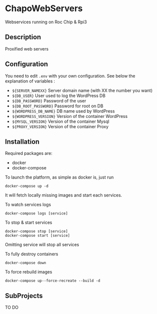 # ChapoWebServers
Webservices running on Roc Chip &amp; Rpi3

## Description

Proxified web servers

## Configuration 

You need to edit `.env` with your own configuration. See below the explanation of variables :

- `${SERVER_NAMEXX}`        Server domain name (with XX the number you want)
- `${DB_USER}`              User used to log the WordPress DB
- `${DB_PASSWORD}`          Password of the user
- `${DB_ROOT_PASSWORD}`     Password for root on DB
- `${WORDPRESS_DB_NAME}`    DB name used by WordPress
- `${WORDPRESS_VERSION}`    Version of the container WordPress
- `${MYSQL_VERSION}`        Version of the container Mysql
- `${PROXY_VERSION}`        Version of the container Proxy

## Installation

Required packages are:

- docker
- docker-compose

To launch the platform, as simple as docker is, just run
```
docker-compose up -d
```
It will fetch locally missing images and start each services.

To watch services logs
```
docker-compose logs [service]
```

To stop & start services
```
docker-compose stop [service]
docker-compose start [service]
```
Omitting service will stop all services

To fully destroy containers
```
docker-compose down
```

To force rebuild images
```
docker-compose up--force-recreate --build -d
```

## SubProjects

TO DO